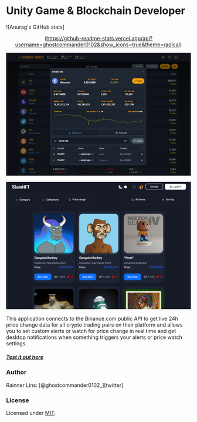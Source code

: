 [mit]: http://www.opensource.org/licenses/mit-license.php
[repo]: https://github.com/ghostcommander0102/ghostcommander0102/
[demo]: https://binance-theme.herokuapp.com//
[vue]: https://github.com/vuejs/vue
[node]: https://nodejs.org/

# Unity Game & Blockchain Developer

![Anurag's GitHub stats]<p align="center">(https://github-readme-stats.vercel.app/api?username=ghostcommander0102&show_icons=true&theme=radical)</p>

![Binnace-Watch](https://github.com/ghostcommander0102/ghostcommander0102/blob/main/thumb.jpg)

![NFT Website](https://github.com/ghostcommander0102/ghostcommander0102/blob/main/NFTWebsite.png)

This application connects to the Binance.com public API to get live 24h price change data for all crypto trading pairs on their platform and allows you to set custom alerts or watch for price change in real time and get desktop notifications when something triggers your alerts or price watch settings.

##### [Test it out here][demo]

### Author

Rainner Lins: [@ghostcommander0102_][twitter]

### License

Licensed under [MIT][mit].
